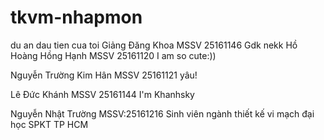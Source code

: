 # tkvm-nhapmon
du an dau tien cua toi
Giảng Đăng Khoa 
MSSV 25161146 
Gdk nekk
Hồ Hoàng Hồng Hạnh
MSSV 25161120
I am so cute:))

Nguyễn Trường Kim Hân
MSSV 25161121
yâu!

Lê Đức Khánh 
MSSV 25161144
I'm Khanhsky

Nguyễn Nhật Trường
MSSV:25161216
Sinh viên ngành thiết kế vi mạch đại học SPKT TP HCM
